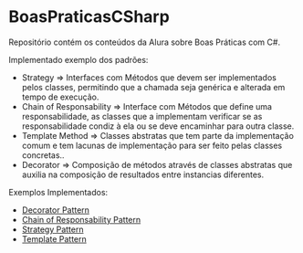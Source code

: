 # BoasPraticasCSharp
Repositório contém os conteúdos da Alura sobre Boas Práticas com C#.

Implementado exemplo dos padrões:
 * Strategy => Interfaces com Métodos que devem ser implementados pelos classes, permitindo que a chamada seja genérica e alterada em tempo de execução.
 * Chain of Responsability => Interface com Métodos que define uma responsabilidade, as classes que a implementam verificar se as responsabilidade condiz à ela ou se deve encaminhar para outra classe.
 * Template Method => Classes abstratas que tem parte da implementação comum e tem lacunas de implementação para ser feito pelas classes concretas..
 * Decorator => Composição de métodos através de classes abstratas que auxilia na composição de resultados entre instancias diferentes.


Exemplos Implementados:
 * [Decorator Pattern ](https://github.com/edu-tomasi/BoasPraticasCSharp/blob/DesignPatterns-I/DesignPatternsParteUm/PatternDecorator-ImpostosCompostos/ExemploTutorialsPoint/exemplo.md)
 * [Chain of Responsability Pattern](https://github.com/edu-tomasi/BoasPraticasCSharp/blob/DesignPatterns-I/DesignPatternsParteUm/PatternChainOfResponsibility-DescontosOr%C3%A7amento/ExemploTutorialsPoint/exemplo.md)
 * [Strategy Pattern](https://github.com/edu-tomasi/BoasPraticasCSharp/blob/DesignPatterns-I/DesignPatternsParteUm/PatternStrategy-MuitosImpostos/ExemploTutorialsPoint/exemplo.md)
 * [Template Pattern](https://github.com/edu-tomasi/BoasPraticasCSharp/blob/DesignPatterns-I/DesignPatternsParteUm/PatternTemplateMethod-Or%C3%A7amentoImpostos/ExemploTutorialsPoint/exemplo.md)